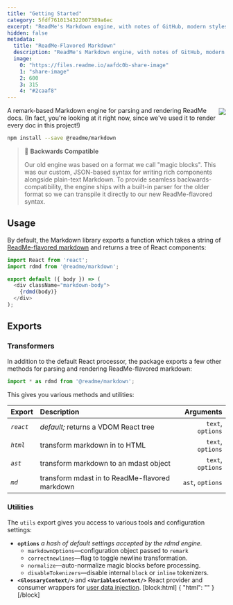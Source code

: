 ```yaml
---
title: "Getting Started"
category: 5fdf7610134322007389a6ec
excerpt: "ReadMe's Markdown engine, with notes of GitHub, modern styles, and a hint of magic."
hidden: false
metadata: 
  title: "ReadMe-Flavored Markdown"
  description: "ReadMe's Markdown engine, with notes of GitHub, modern styles, and a hint of magic."
  image: 
    0: "https://files.readme.io/aafdc0b-share-image"
    1: "share-image"
    2: 600
    3: 315
    4: "#2caaf8"
---
```

[<img src=https://github.com/readmeio/markdown/workflows/CI/badge.svg align=right style="margin-top: 3px; margin-bottom: 3px;" />](https://www.npmjs.com/package/@readme/markdown) A remark-based Markdown engine for parsing and rendering ReadMe docs. (In fact, you're looking at it right now, since we've used it to render every doc in this project!)

```bash
npm install --save @readme/markdown
```

> 🧙‍ **Backwards Compatible**
>
> Our old engine was based on a format we call "magic blocks". This was our custom, JSON-based syntax for writing rich components alongside plain-text Markdown. To provide seamless backwards-compatibility, the engine ships with a built-in parser for the older format so we can transpile it directly to our new ReadMe-flavored syntax.

## Usage

By default, the Markdown library exports a function which takes a string of [ReadMe-flavored markdown](#readme-flavored-syntax) and returns a tree of React components:

```javascript Component
import React from 'react';
import rdmd from '@readme/markdown';

export default ({ body }) => (
  <div className="markdown-body">
    {rdmd(body)}
  </div>
);
```

## Exports

### Transformers

In addition to the default React processor, the package exports a few other methods for parsing and rendering ReadMe-flavored markdown:

```javascript
import * as rdmd from '@readme/markdown';
```

This gives you various methods and utilities:

| Export        | Description                                    | Arguments        |
|:------------- |:---------------------------------------------- | ----------------:|
| *`react`*     |_default;_ returns a VDOM React tree            | `text`, `options`|
| *`html`*      | transform markdown in to HTML                  | `text`, `options`|
| *`ast`*       | transform markdown to an mdast object          | `text`, `options`|
| *`md`*        | transform mdast in to ReadMe-flavored markdown | `ast`, `options` |

### Utilities

The `utils` export gives you access to various tools and configuration settings:

- **`options`**
  _a hash of default settings accepted by the rdmd engine._
  - `markdownOptions`—configuration object passed to `remark`
  - `correctnewlines`—flag to toggle newline transformation.
  - `normalize`—auto-normalize magic blocks before processing.
  - `disableTokenizers`—disable internal `block` or `inline` tokenizers.
- **`<GlossaryContext/>`** and **`<VariablesContext/>`**
  React provider and consumer wrappers for [user data injection](doc:features#section-data-injection).
[block:html]
{
  "html": "<style>\n  .markdown-body .callout.callout_default[theme=🧙] {\n    --background: #fffae7;\n    --border: #e6b8086e;\n    --title: #e0b400;\n  }\n</style>"
}
[/block]
